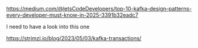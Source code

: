 
https://medium.com/@letsCodeDevelopers/top-10-kafka-design-patterns-every-developer-must-know-in-2025-3391b32eadc7

I need to have a look into this one

https://strimzi.io/blog/2023/05/03/kafka-transactions/